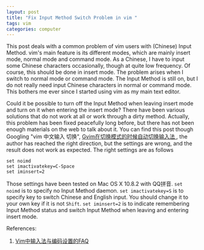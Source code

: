 ```yaml
---
layout: post
title: "Fix Input Method Switch Problem in vim "
tags: vim
categories: computer
---
```


This post deals with a common problem of vim users with (Chinese) Input
Method. vim's main feature is its different modes, which are mainly
insert mode, normal mode and command mode. As a Chinese, I have to input
some Chinese characters occasionally, though at quite low frequency. Of
course, this should be done in insert mode. The problem arises when I
switch to normal mode or command mode. The Input Method is still on, but
I do not really need input Chinese characters in normal or command mode.
This bothers me ever since I started using vim as my main text editor.

Could it be possible to turn off the Input Method when leaving insert
mode and turn on it when entering the insert mode? There have been
various solutions that do not work at all or work through a dirty
method. Actually, this problem has been fixed peacefully long before,
but there has not been enough materials on the web to talk about it. You
can find this post though Googling "vim 中文输入 切换",
[Gvim在切换模式的时候自动切换输入法
](http://tonysh-thu.blogspot.ca/2010/09/gvim.html), the author has
reached the right direction, but the settings are wrong, and the result
does not work as expected. The right settings are as follows

    set noimd
    set imactivatekey=C-Space
    set iminsert=2

Those settings have been tested on Mac OS X 10.8.2 with QQ拼音. `set
noimd` is to specify no Input Method daemon. `set imactivatekey=S` is to
specify key to switch Chinese and English input. You should change it to
your own key if it is not `Shift`. `set iminsert=2` is to indicate
remembering Input Method status and switch Input Method when leaving and
entering insert mode.

References:

1. [Vim中输入法与编码设置的FAQ](http://blah.blogsome.com/2007/08/23/vim_cn_faq/)
